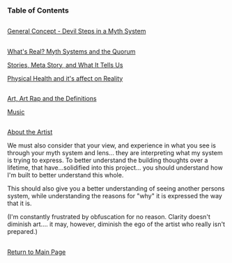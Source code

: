 ### Table of Contents

##

[General Concept - Devil Steps in a Myth System](https://github.com/mycroftwilde/devil-steps-in-a-myth-system/tree/master/ref_guide/concept)

##

[What's Real? Myth Systems and the Quorum](https://github.com/mycroftwilde/devil-steps-in-a-myth-system/tree/master/ref_guide/mythsys1tems)

[Stories, Meta Story, and What It Tells Us](https://github.com/mycroftwilde/devil-steps-in-a-myth-system/tree/master/ref_guide/story)

[Physical Health and it's affect on Reality](https://github.com/mycroftwilde/devil-steps-in-a-myth-system/tree/master/ref_guide/realityhealth)

##

[Art, Art Rap and the Definitions](https://github.com/mycroftwilde/devil-steps-in-a-myth-system/tree/master/ref_guide/art)

[Music](https://github.com/mycroftwilde/devil-steps-in-a-myth-system/tree/master/ref_guide/music)

##

[About the Artist](https://github.com/mycroftwilde/devil-steps-in-a-myth-system/tree/master/artist)

We must also consider that your view, and experience in what you see is through your myth system and lens... they are interpreting what my system is trying to express. To better understand the building thoughts over a lifetime, that have...solidified into this project... you should understand how I'm built to better understand this whole. 

This should also give you a better understanding of seeing another persons system, while understanding the reasons for "why" it is expressed the way that it is. 

(I'm constantly frustrated by obfuscation for no reason. Clarity doesn't diminish art.... it may, however, diminish the ego of the artist who really isn't prepared.) 

##

[Return to Main Page](https://github.com/mycroftwilde/devil-steps-in-a-myth-system/tree/master)
